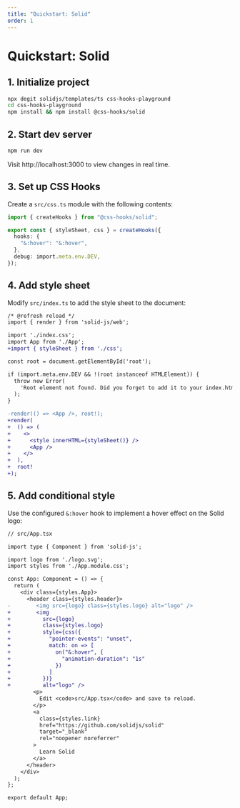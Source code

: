 ```yaml
---
title: "Quickstart: Solid"
order: 1
---
```


# Quickstart: Solid

## 1. Initialize project

```bash
npx degit solidjs/templates/ts css-hooks-playground
cd css-hooks-playground
npm install && npm install @css-hooks/solid
```

## 2. Start dev server

```bash
npm run dev
```

Visit http://localhost:3000 to view changes in real time.

## 3. Set up CSS Hooks

Create a `src/css.ts` module with the following contents:

```typescript
import { createHooks } from "@css-hooks/solid";

export const { styleSheet, css } = createHooks({
  hooks: {
    "&:hover": "&:hover",
  },
  debug: import.meta.env.DEV,
});
```

## 4. Add style sheet

Modify `src/index.ts` to add the style sheet to the document:

<!--prettier-ignore-start-->

```diff
/* @refresh reload */
import { render } from 'solid-js/web';

import './index.css';
import App from './App';
+import { styleSheet } from './css';

const root = document.getElementById('root');

if (import.meta.env.DEV && !(root instanceof HTMLElement)) {
  throw new Error(
    'Root element not found. Did you forget to add it to your index.html? Or maybe the id attribute got misspelled?',
  );
}

-render(() => <App />, root!);
+render(
+  () => (
+    <>
+      <style innerHTML={styleSheet()} />
+      <App />
+    </>
+  ),
+  root!
+);
```

<!--prettier-ignore-end-->

## 5. Add conditional style

Use the configured `&:hover` hook to implement a hover effect on the Solid logo:

<!-- prettier-ignore-start -->

```diff
// src/App.tsx

import type { Component } from 'solid-js';

import logo from './logo.svg';
import styles from './App.module.css';

const App: Component = () => {
  return (
    <div class={styles.App}>
      <header class={styles.header}>
-        <img src={logo} class={styles.logo} alt="logo" />
+        <img
+          src={logo}
+          class={styles.logo}
+          style={css({
+            "pointer-events": "unset",
+            match: on => [
+              on("&:hover", {
+                "animation-duration": "1s"
+              })
+            ]
+          })}
+          alt="logo" />
        <p>
          Edit <code>src/App.tsx</code> and save to reload.
        </p>
        <a
          class={styles.link}
          href="https://github.com/solidjs/solid"
          target="_blank"
          rel="noopener noreferrer"
        >
          Learn Solid
        </a>
      </header>
    </div>
  );
};

export default App;
```

<!-- prettier-ignore-end -->
